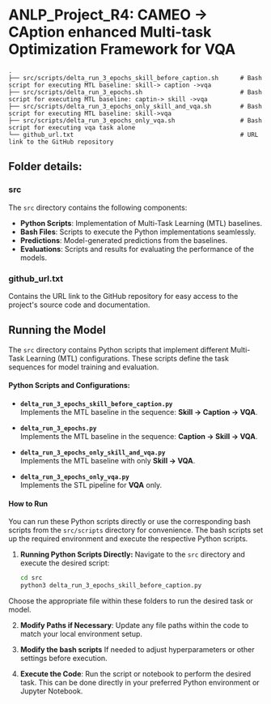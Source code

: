 # ANLP_Project_R4: CAMEO -> CAption enhanced Multi-task Optimization Framework for VQA

```
.
├── src/scripts/delta_run_3_epochs_skill_before_caption.sh      # Bash script for executing MTL baseline: skill-> caption ->vqa
├── src/scripts/delta_run_3_epochs.sh                           # Bash script for executing MTL baseline: captin-> skill ->vqa
├── src/scripts/delta_run_3_epochs_only_skill_and_vqa.sh        # Bash script for executing MTL baseline: skill->vqa
├── src/scripts/delta_run_3_epochs_only_vqa.sh                  # Bash script for executing vqa task alone
└── github_url.txt                                              # URL link to the GitHub repository
```
## Folder details: 

### src
The `src` directory contains the following components:

- **Python Scripts**: Implementation of Multi-Task Learning (MTL) baselines.
- **Bash Files**: Scripts to execute the Python implementations seamlessly.
- **Predictions**: Model-generated predictions from the baselines.
- **Evaluations**: Scripts and results for evaluating the performance of the models.

### github_url.txt
Contains the URL link to the GitHub repository for easy access to the project's source code and documentation.

## Running the Model

The `src` directory contains Python scripts that implement different Multi-Task Learning (MTL) configurations. These scripts define the task sequences for model training and evaluation.

#### Python Scripts and Configurations:
- **`delta_run_3_epochs_skill_before_caption.py`**  
  Implements the MTL baseline in the sequence: **Skill → Caption → VQA**.

- **`delta_run_3_epochs.py`**  
  Implements the MTL baseline in the sequence: **Caption → Skill → VQA**.

- **`delta_run_3_epochs_only_skill_and_vqa.py`**  
  Implements the MTL baseline with only **Skill → VQA**.

- **`delta_run_3_epochs_only_vqa.py`**  
  Implements the STL pipeline for **VQA** only.

#### How to Run
You can run these Python scripts directly or use the corresponding bash scripts from the `src/scripts` directory for convenience. The bash scripts set up the required environment and execute the respective Python scripts.

1. **Running Python Scripts Directly:**
   Navigate to the `src` directory and execute the desired script:
   ```bash
   cd src
   python3 delta_run_3_epochs_skill_before_caption.py


Choose the appropriate file within these folders to run the desired task or model.

2. **Modify Paths if Necessary**: Update any file paths within the code to match your local environment setup.

3. **Modify the bash scripts** If needed to adjust hyperparameters or other settings before execution.

4. **Execute the Code**: Run the script or notebook to perform the desired task. This can be done directly in your preferred Python environment or Jupyter Notebook.

